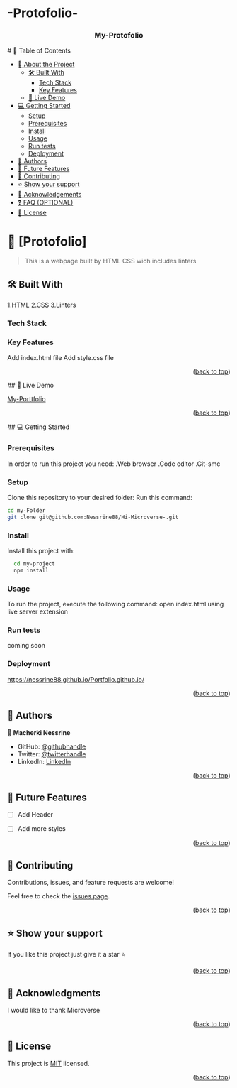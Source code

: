 # -Protofolio-

<div align="center">

  <h3><b>My-Protofolio</b></h3>

</div>
# 📗 Table of Contents

- [📖 About the Project](#about-project)
  - [🛠 Built With](#built-with)
    - [Tech Stack](#tech-stack)
    - [Key Features](#key-features)
  - [🚀 Live Demo](#live-demo)
- [💻 Getting Started](#getting-started)
  - [Setup](#setup)
  - [Prerequisites](#prerequisites)
  - [Install](#install)
  - [Usage](#usage)
  - [Run tests](#run-tests)
  - [Deployment](#deployment)
- [👥 Authors](#authors)
- [🔭 Future Features](#future-features)
- [🤝 Contributing](#contributing)
- [⭐️ Show your support](#support)
- [🙏 Acknowledgements](#acknowledgements)
- [❓ FAQ (OPTIONAL)](#faq)
- [📝 License](#license)
# 📖 [Protofolio] <a name="about-project"></a>

> This is a webpage built by HTML CSS wich includes linters



## 🛠 Built With <a name="built-with"></a>
1.HTML
2.CSS
3.Linters
### Tech Stack <a name="tech-stack"></a>
### Key Features <a name="key-features"></a>
Add index.html file 
Add style.css file
<p align="right">(<a href="#readme-top">back to top</a>)</p>
## 🚀 Live Demo <a name="live-demo"></a>

[My-Porttfolio](https://nessrine88.github.io/Portfolio.github.io/)

<p align="right">(<a href="#readme-top">back to top</a>)</p>
## 💻 Getting Started <a name="getting-started"></a>

### Prerequisites

In order to run this project you need:
 .Web browser
 .Code editor 
 .Git-smc 

### Setup

Clone this repository to your desired folder:
Run this command:
```sh
cd my-Folder
git clone git@github.com:Nessrine88/Hi-Microverse-.git
```
### Install

Install this project with:


```sh
  cd my-project
  npm install
```
### Usage

To run the project, execute the following command:
open index.html using live server extension


### Run tests

coming soon


### Deployment

https://nessrine88.github.io/Portfolio.github.io/


<p align="right">(<a href="#readme-top">back to top</a>)</p>


## 👥 Authors <a name="authors"></a>



👤 **Macherki Nessrine**

- GitHub: [@githubhandle](https://github.com/Nessrine88)
- Twitter: [@twitterhandle](https://twitter.com/Nessour88)
- LinkedIn: [LinkedIn](https://www.linkedin.com/in/nessrine-macherki-86959196/)



<p align="right">(<a href="#readme-top">back to top</a>)</p>


## 🔭 Future Features <a name="future-features"></a>
- [ ] Add Header 
- [ ] Add more styles



<p align="right">(<a href="#readme-top">back to top</a>)</p>


## 🤝 Contributing <a name="contributing"></a>

Contributions, issues, and feature requests are welcome!

Feel free to check the [issues page](https://github.com/Nessrine88/Hi-Microverse-/issues).

<p align="right">(<a href="#readme-top">back to top</a>)</p>



## ⭐️ Show your support <a name="support"></a>


If you like this project just give it a star ⭐️

<p align="right">(<a href="#readme-top">back to top</a>)</p>


## 🙏 Acknowledgments <a name="acknowledgements"></a>



I would like to thank Microverse

<p align="right">(<a href="#readme-top">back to top</a>)</p>



## 📝 License <a name="license"></a>

This project is [MIT](./LICENSE) licensed.

<p align="right">(<a href="#readme-top">back to top</a>)</p>
